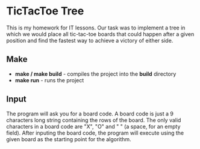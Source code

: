 # TicTacToe Tree

This is my homework for IT lessons. Our task was to implement a tree in which we would place all tic-tac-toe boards that could happen after a given position and find the fastest way to achieve a victory of either side.

## Make

- **make / make build** - compiles the project into the **build** directory
- **make run** - runs the project

## Input

The program will ask you for a board code. A board code is just a 9 characters long string containing the rows of the board. The only valid characters in a board code are "X", "O" and " " (a space, for an empty field). After inputing the board code, the program will execute using the given board as the starting point for the algorithm.
